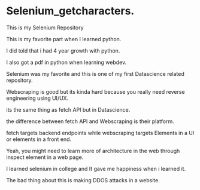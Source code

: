 # Selenium_getcharacters.
This is my Selenium Repository

This is my favorite part when I learned python.

I did told that i had 4 year growth with python.

I also got a pdf in python when learning webdev.

Selenium was my favorite and this is one of my first Datascience related repository.

Webscraping is good but its kinda hard because you really need reverse engineering using UI/UX.

its the same thing as fetch API but in Datascience.

the difference between fetch API and Webscraping is their platform.

fetch targets backend endpoints while webscraping targets Elements in a UI or elements in a front end.

Yeah, you might need to learn more of architecture in the web through inspect element in a web page.

I learned selenium in college and It gave me happiness when i learned it.

The bad thing about this is making DDOS attacks in a website.

